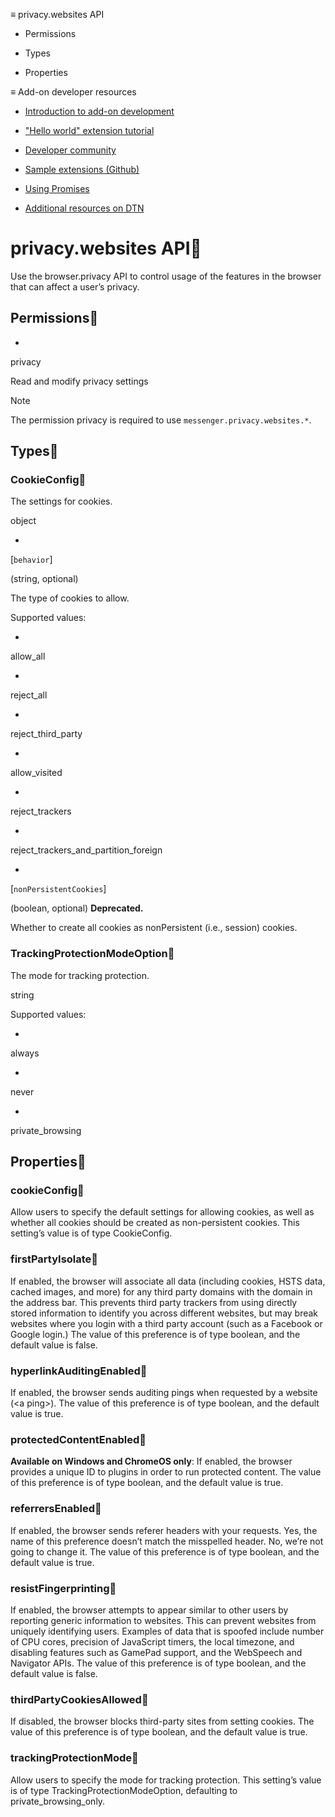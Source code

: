≡ privacy.websites API

  * Permissions

  * Types

  * Properties

≡ Add-on developer resources

  * [Introduction to add-on development](https://developer.thunderbird.net/add-ons/about-add-ons)

  * ["Hello world" extension tutorial](https://developer.thunderbird.net/add-ons/hello-world-add-on)

  * [Developer community](https://developer.thunderbird.net/add-ons/community)

  * [Sample extensions (Github)](https://github.com/thunderbird/sample-extensions)

  * [Using Promises](https://developer.mozilla.org/en-US/docs/Web/JavaScript/Guide/Using_promises)

  * [Additional resources on DTN](https://developer.thunderbird.net/add-ons/resources)

# privacy.websites API

Use the browser.privacy API to control usage of the features in the browser
that can affect a user’s privacy.

## Permissions

  * 

privacy

Read and modify privacy settings

Note

The permission privacy is required to use `messenger.privacy.websites.*`.

## Types

### CookieConfig

The settings for cookies.

object

  * 

[`behavior`]

(string, optional)

The type of cookies to allow.

Supported values:

  * 

allow_all

  * 

reject_all

  * 

reject_third_party

  * 

allow_visited

  * 

reject_trackers

  * 

reject_trackers_and_partition_foreign

  * 

[`nonPersistentCookies`]

(boolean, optional) **Deprecated.**

Whether to create all cookies as nonPersistent (i.e., session) cookies.

### TrackingProtectionModeOption

The mode for tracking protection.

string

Supported values:

  * 

always

  * 

never

  * 

private_browsing

## Properties

### cookieConfig

Allow users to specify the default settings for allowing cookies, as well as
whether all cookies should be created as non-persistent cookies. This
setting’s value is of type CookieConfig.

### firstPartyIsolate

If enabled, the browser will associate all data (including cookies, HSTS data,
cached images, and more) for any third party domains with the domain in the
address bar. This prevents third party trackers from using directly stored
information to identify you across different websites, but may break websites
where you login with a third party account (such as a Facebook or Google
login.) The value of this preference is of type boolean, and the default value
is false.

### hyperlinkAuditingEnabled

If enabled, the browser sends auditing pings when requested by a website
(&lt;a ping&gt;). The value of this preference is of type boolean, and the
default value is true.

### protectedContentEnabled

<strong>Available on Windows and ChromeOS only</strong>: If enabled, the
browser provides a unique ID to plugins in order to run protected content. The
value of this preference is of type boolean, and the default value is true.

### referrersEnabled

If enabled, the browser sends referer headers with your requests. Yes, the
name of this preference doesn’t match the misspelled header. No, we’re not
going to change it. The value of this preference is of type boolean, and the
default value is true.

### resistFingerprinting

If enabled, the browser attempts to appear similar to other users by reporting
generic information to websites. This can prevent websites from uniquely
identifying users. Examples of data that is spoofed include number of CPU
cores, precision of JavaScript timers, the local timezone, and disabling
features such as GamePad support, and the WebSpeech and Navigator APIs. The
value of this preference is of type boolean, and the default value is false.

### thirdPartyCookiesAllowed

If disabled, the browser blocks third-party sites from setting cookies. The
value of this preference is of type boolean, and the default value is true.

### trackingProtectionMode

Allow users to specify the mode for tracking protection. This setting’s value
is of type TrackingProtectionModeOption, defaulting to private_browsing_only.


